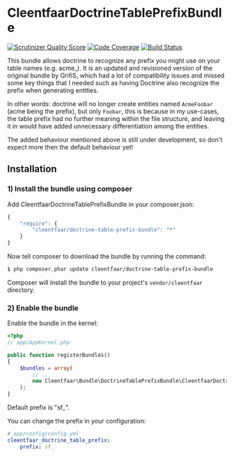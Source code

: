 CleentfaarDoctrineTablePrefixBundle
===================================

[![Scrutinizer Quality Score](https://scrutinizer-ci.com/g/cleentfaar/CleentfaarDoctrineTablePrefixBundle/badges/quality-score.png?s=9bf283c11413133bd29129e21fd256254c34b39b)](https://scrutinizer-ci.com/g/cleentfaar/CleentfaarDoctrineTablePrefixBundle/)
[![Code Coverage](https://scrutinizer-ci.com/g/cleentfaar/CleentfaarDoctrineTablePrefixBundle/badges/coverage.png?s=77a62378305464e3cecfc0267b5bdb9ce8af0637)](https://scrutinizer-ci.com/g/cleentfaar/CleentfaarDoctrineTablePrefixBundle/)
[![Build Status](https://travis-ci.org/cleentfaar/CleentfaarDoctrineTablePrefixBundle.png?branch=master)](https://travis-ci.org/cleentfaar/CleentfaarDoctrineTablePrefixBundle)

This bundle allows doctrine to recognize any prefix you might use on your table names (e.g. acme_).
It is an updated and revisioned version of the original bundle by GrifiS, which had a lot of compatibility issues and
missed some key things that I needed such as having Doctrine also recognize the prefix when generating entities.

In other words: doctrine will no longer create entities named ``AcmeFoobar`` (acme being the prefix), but only ``Foobar``,
this is because in my use-cases, the table prefix had no further meaning within the file structure, and leaving it in
would have added unnecessary differentiation among the entities.

The added behaviour mentioned above is still under development, so don't expect more then the default behaviour yet!

## Installation

### 1) Install the bundle using composer

Add CleentfaarDoctrineTablePrefixBundle in your composer.json:

``` js
{
    "require": {
        "cleentfaar/doctrine-table-prefix-bundle": "*"
    }
}
```

Now tell composer to download the bundle by running the command:

``` bash
$ php composer.phar update cleentfaar/doctrine-table-prefix-bundle
```
Composer will install the bundle to your project's `vendor/cleentfaar` directory.

### 2) Enable the bundle

Enable the bundle in the kernel:

``` php
<?php
// app/AppKernel.php

public function registerBundles()
{
    $bundles = array(
        // ...
        new Cleentfaar\Bundle\DoctrineTablePrefixBundle\CleentfaarDoctrineTablePrefixBundle(),
    );
}
```

Default prefix is "sf_".

You can change the prefix in your configuration:

``` yaml
# app/config/config.yml
cleentfaar_doctrine_table_prefix:
    prefix: sf_
```